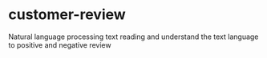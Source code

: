 # customer-review
Natural language processing text reading and understand the text language to positive and negative review
